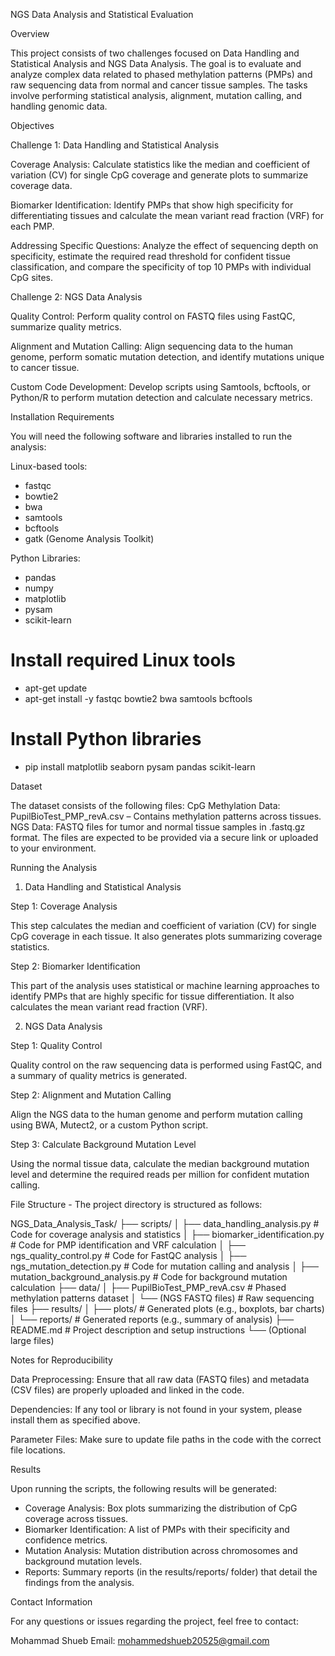 NGS Data Analysis and Statistical Evaluation

Overview

This project consists of two challenges focused on Data Handling and Statistical Analysis and NGS Data Analysis. The goal is to evaluate and analyze complex data related to phased methylation patterns (PMPs) and raw sequencing data from normal and cancer tissue samples. The tasks involve performing statistical analysis, alignment, mutation calling, and handling genomic data.

Objectives

Challenge 1: Data Handling and Statistical Analysis

Coverage Analysis: Calculate statistics like the median and coefficient of variation (CV) for single CpG coverage and generate plots to summarize coverage data.

Biomarker Identification: Identify PMPs that show high specificity for differentiating tissues and calculate the mean variant read fraction (VRF) for each PMP.

Addressing Specific Questions: Analyze the effect of sequencing depth on specificity, estimate the required read threshold for confident tissue classification, and compare the specificity of top 10 PMPs with individual CpG sites.

Challenge 2: NGS Data Analysis

Quality Control: Perform quality control on FASTQ files using FastQC, summarize quality metrics.

Alignment and Mutation Calling: Align sequencing data to the human genome, perform somatic mutation detection, and identify mutations unique to cancer tissue.

Custom Code Development: Develop scripts using Samtools, bcftools, or Python/R to perform mutation detection and calculate necessary metrics.

Installation Requirements

You will need the following software and libraries installed to run the analysis:

Linux-based tools:
  - fastqc
  - bowtie2
  - bwa
  - samtools
  - bcftools
  - gatk (Genome Analysis Toolkit)

Python Libraries:
  - pandas
  - numpy
  - matplotlib
  - pysam
  - scikit-learn

# Install required Linux tools
  - apt-get update
  - apt-get install -y fastqc bowtie2 bwa samtools bcftools

# Install Python libraries
  - pip install matplotlib seaborn pysam pandas scikit-learn

Dataset

The dataset consists of the following files: CpG Methylation Data: PupilBioTest_PMP_revA.csv – Contains methylation patterns across tissues.
NGS Data: FASTQ files for tumor and normal tissue samples in .fastq.gz format.
The files are expected to be provided via a secure link or uploaded to your environment.

Running the Analysis

1. Data Handling and Statistical Analysis

Step 1: Coverage Analysis

This step calculates the median and coefficient of variation (CV) for single CpG coverage in each tissue. It also generates plots summarizing coverage statistics.
   
Step 2: Biomarker Identification

This part of the analysis uses statistical or machine learning approaches to identify PMPs that are highly specific for tissue differentiation. It also calculates the mean variant read fraction (VRF).

2. NGS Data Analysis

Step 1: Quality Control

Quality control on the raw sequencing data is performed using FastQC, and a summary of quality metrics is generated.

Step 2: Alignment and Mutation Calling

Align the NGS data to the human genome and perform mutation calling using BWA, Mutect2, or a custom Python script.

Step 3: Calculate Background Mutation Level

Using the normal tissue data, calculate the median background mutation level and determine the required reads per million for confident mutation calling.

File Structure - The project directory is structured as follows:

NGS_Data_Analysis_Task/
├── scripts/
│   ├── data_handling_analysis.py        # Code for coverage analysis and statistics
│   ├── biomarker_identification.py      # Code for PMP identification and VRF calculation
│   ├── ngs_quality_control.py           # Code for FastQC analysis
│   ├── ngs_mutation_detection.py       # Code for mutation calling and analysis
│   ├── mutation_background_analysis.py  # Code for background mutation calculation
├── data/
│   ├── PupilBioTest_PMP_revA.csv       # Phased methylation patterns dataset
│   └── (NGS FASTQ files)               # Raw sequencing files
├── results/
│   ├── plots/                          # Generated plots (e.g., boxplots, bar charts)
│   └── reports/                        # Generated reports (e.g., summary of analysis)
├── README.md                           # Project description and setup instructions
└── (Optional large files)

Notes for Reproducibility

Data Preprocessing: Ensure that all raw data (FASTQ files) and metadata (CSV files) are properly uploaded and linked in the code.

Dependencies: If any tool or library is not found in your system, please install them as specified above.

Parameter Files: Make sure to update file paths in the code with the correct file locations.

Results

Upon running the scripts, the following results will be generated:

  - Coverage Analysis: Box plots summarizing the distribution of CpG coverage across tissues.
  - Biomarker Identification: A list of PMPs with their specificity and confidence metrics.
  - Mutation Analysis: Mutation distribution across chromosomes and background mutation levels.
  - Reports: Summary reports (in the results/reports/ folder) that detail the findings from the analysis.
    
Contact Information

For any questions or issues regarding the project, feel free to contact:

Mohammad Shueb
Email: mohammedshueb20525@gmail.com
